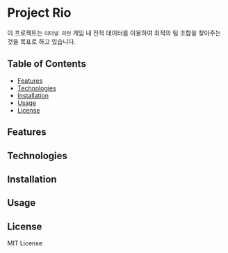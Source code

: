 # Project Rio
이 프로젝트는 `이터널 리턴` 게임 내 전적 데이터를 이용하여 최적의 팀 조합을 찾아주는 것을 목표로 하고 있습니다.

## Table of Contents
- [Features](#features)
- [Technologies](#technologies)
- [Installation](#installation)
- [Usage](#usage)
- [License](#license)

## Features

## Technologies

## Installation

## Usage

## License
MIT License